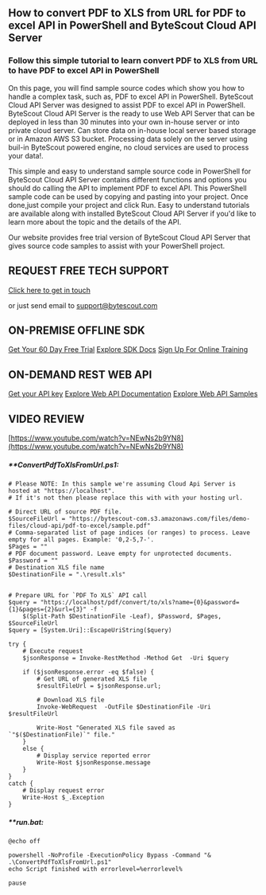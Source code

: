 ## How to convert PDF to XLS from URL for PDF to excel API in PowerShell and ByteScout Cloud API Server

### Follow this simple tutorial to learn convert PDF to XLS from URL to have PDF to excel API in PowerShell

On this page, you will find sample source codes which show you how to handle a complex task, such as, PDF to excel API in PowerShell. ByteScout Cloud API Server was designed to assist PDF to excel API in PowerShell. ByteScout Cloud API Server is the ready to use Web API Server that can be deployed in less than 30 minutes into your own in-house server or into private cloud server. Can store data on in-house local server based storage or in Amazon AWS S3 bucket. Processing data solely on the server using buil-in ByteScout powered engine, no cloud services are used to process your data!.

This simple and easy to understand sample source code in PowerShell for ByteScout Cloud API Server contains different functions and options you should do calling the API to implement PDF to excel API. This PowerShell sample code can be used by copying and pasting into your project. Once done,just compile your project and click Run.  Easy to understand tutorials are available along with installed ByteScout Cloud API Server if you'd like to learn more about the topic and the details of the API.

Our website provides free trial version of ByteScout Cloud API Server that gives source code samples to assist with your PowerShell project.

## REQUEST FREE TECH SUPPORT

[Click here to get in touch](https://bytescout.zendesk.com/hc/en-us/requests/new?subject=ByteScout%20Cloud%20API%20Server%20Question)

or just send email to [support@bytescout.com](mailto:support@bytescout.com?subject=ByteScout%20Cloud%20API%20Server%20Question) 

## ON-PREMISE OFFLINE SDK 

[Get Your 60 Day Free Trial](https://bytescout.com/download/web-installer?utm_source=github-readme)
[Explore SDK Docs](https://bytescout.com/documentation/index.html?utm_source=github-readme)
[Sign Up For Online Training](https://academy.bytescout.com/)


## ON-DEMAND REST WEB API

[Get your API key](https://pdf.co/documentation/api?utm_source=github-readme)
[Explore Web API Documentation](https://pdf.co/documentation/api?utm_source=github-readme)
[Explore Web API Samples](https://github.com/bytescout/ByteScout-SDK-SourceCode/tree/master/PDF.co%20Web%20API)

## VIDEO REVIEW

[https://www.youtube.com/watch?v=NEwNs2b9YN8](https://www.youtube.com/watch?v=NEwNs2b9YN8)




<!-- code block begin -->

##### ****ConvertPdfToXlsFromUrl.ps1:**
    
```
# Please NOTE: In this sample we're assuming Cloud Api Server is hosted at "https://localhost". 
# If it's not then please replace this with with your hosting url.

# Direct URL of source PDF file.
$SourceFileUrl = "https://bytescout-com.s3.amazonaws.com/files/demo-files/cloud-api/pdf-to-excel/sample.pdf"
# Comma-separated list of page indices (or ranges) to process. Leave empty for all pages. Example: '0,2-5,7-'.
$Pages = ""
# PDF document password. Leave empty for unprotected documents.
$Password = ""
# Destination XLS file name
$DestinationFile = ".\result.xls"


# Prepare URL for `PDF To XLS` API call
$query = "https://localhost/pdf/convert/to/xls?name={0}&password={1}&pages={2}&url={3}" -f `
    $(Split-Path $DestinationFile -Leaf), $Password, $Pages, $SourceFileUrl
$query = [System.Uri]::EscapeUriString($query)

try {
    # Execute request
    $jsonResponse = Invoke-RestMethod -Method Get  -Uri $query

    if ($jsonResponse.error -eq $false) {
        # Get URL of generated XLS file
        $resultFileUrl = $jsonResponse.url;
        
        # Download XLS file
        Invoke-WebRequest  -OutFile $DestinationFile -Uri $resultFileUrl

        Write-Host "Generated XLS file saved as `"$($DestinationFile)`" file."
    }
    else {
        # Display service reported error
        Write-Host $jsonResponse.message
    }
}
catch {
    # Display request error
    Write-Host $_.Exception
}

```

<!-- code block end -->    

<!-- code block begin -->

##### ****run.bat:**
    
```
@echo off

powershell -NoProfile -ExecutionPolicy Bypass -Command "& .\ConvertPdfToXlsFromUrl.ps1"
echo Script finished with errorlevel=%errorlevel%

pause
```

<!-- code block end -->